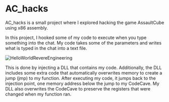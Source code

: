 # AC_hacks
AC_hacks is a small project where I explored hacking the game AssaultCube using x86 assembly.

In this project, I hooked some of my code to execute when you type something into the chat. My code takes some of the parameters and writes what is typed in the chat into a text file.

![HelloWorldRevereEngineering](https://github.com/NedasR/AC_hacks/assets/129998724/b71780fd-6f9e-4cca-aea6-5f721b8d1d1e)

This is done by injecting a DLL that contains my code. Additionally, the DLL includes some extra code that automatically overwrites memory to create a jump (jmp) to my function. After executing my code, it jumps back to the injection point, 
one memory address below the jump to my CodeCave. My DLL also overwrites the CodeCave to preserve the registers that were changed when my function ran.
